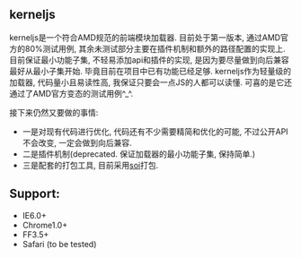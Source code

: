 ## kerneljs
kerneljs是一个符合AMD规范的前端模块加载器. 目前处于第一版本, 通过AMD官方的80%测试用例,
其余未测试部分主要在插件机制和额外的路径配置的实现上. 目前保证最小功能子集, 不轻易添加api和插件的实现,
是因为要尽量做到向后兼容最好从最小子集开始. 毕竟目前在项目中已有功能已经足够. kerneljs作为轻量级的加载器,
代码量小且易读性高, 我保证只要会一点JS的人都可以读懂. 可喜的是它还通过了AMD官方变态的测试用例^_^.

接下来仍然又要做的事情:
* 一是对现有代码进行优化, 代码还有不少需要精简和优化的可能, 不过公开API不会改变, 一定会做到向后兼容.
* 二是插件机制(deprecated. 保证加载器的最小功能子集, 保持简单.)
* 三是配套的打包工具, 目前采用[soi](https://github.com/Saber-Team/soi)打包.

## Support:
* IE6.0+
* Chrome1.0+
* FF3.5+
* Safari (to be tested)
